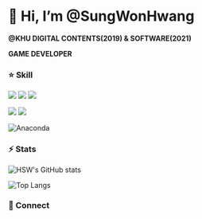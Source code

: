 
 <h1> 👋 Hi, I’m @SungWonHwang</h1>

 **@KHU DIGITAL CONTENTS(2019) & SOFTWARE(2021)**
 
 **GAME DEVELOPER**
 
 <h3> ⭐ Skill</h3>

<img src="https://img.shields.io/badge/c++-001E62?style=for-the-badge&logo=c%2b%2b&logoColor=white"> <img src="https://img.shields.io/badge/c%23-E34F26?style=for-the-badge&logo=csharp&logoColor=white"> <img src="https://img.shields.io/badge/python-1572B6?style=for-the-badge&logo=python&logoColor=white"> 

<img src="https://img.shields.io/badge/unrealengine-%23313131.svg?style=for-the-badge&logo=unrealengine&logoColor=white"> <img src="https://img.shields.io/badge/Unity-002244?style=for-the-badge&logo=Unity&logoColor=white">

![Anaconda](https://img.shields.io/badge/Anaconda-%2344A833.svg?style=for-the-badge&logo=anaconda&logoColor=white)


<h3> ⚡ Stats</h3>

![HSW's GitHub stats](https://github-readme-stats.vercel.app/api?username=SungWonHwang&show_icons=true&theme=highcontrast)

![Top Langs](https://github-readme-stats.vercel.app/api/top-langs/?username=SungWonHwang&layout=compact&theme=highcontrast)


<h3> 💬 Connect</h3>
